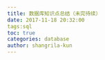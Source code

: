 ```yaml
---
title: 数据库知识点总结（未完待续）
date: 2017-11-18 20:32:00
tags:sql
toc: true
categories: database
author: shangrila-kun
---
```

